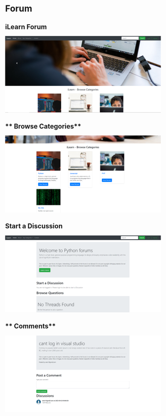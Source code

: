 # Forum
## **iLearn Forum**


![index.php](screenshot/Screenshot%202023-09-26%20000259.png)
## ** Browse Categories**
![threadlist.php](screenshot/screenshot2.png)
## **Start a Discussion**
![Dropdown Menu](screenshot/Screenshot3.png)
## ** Comments**
![Cart](screenshot/Screenshot4.png)

